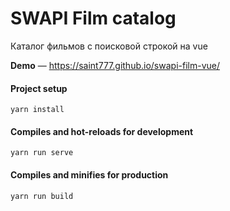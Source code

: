 # SWAPI Film catalog

Каталог фильмов с поисковой строкой на vue

**Demo** — https://saint777.github.io/swapi-film-vue/

#### Project setup
```
yarn install
```

#### Compiles and hot-reloads for development
```
yarn run serve
```

#### Compiles and minifies for production
```
yarn run build
```